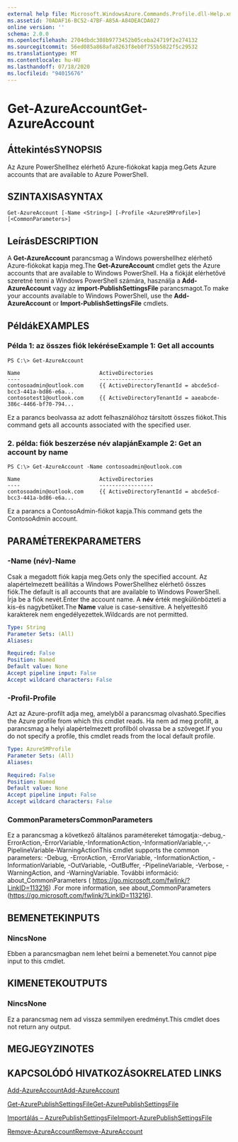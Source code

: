 ```yaml
---
external help file: Microsoft.WindowsAzure.Commands.Profile.dll-Help.xml
ms.assetid: 70ADAF16-BC52-47BF-A85A-A84DEACDA027
online version: ''
schema: 2.0.0
ms.openlocfilehash: 2704dbdc308b9773452b05ceba24719f2e274132
ms.sourcegitcommit: 56ed085a868afa8263f8eb0f755b5822f5c29532
ms.translationtype: MT
ms.contentlocale: hu-HU
ms.lasthandoff: 07/18/2020
ms.locfileid: "94015676"
---
```

# <span data-ttu-id="182b9-101">Get-AzureAccount</span><span class="sxs-lookup"><span data-stu-id="182b9-101">Get-AzureAccount</span></span>

## <span data-ttu-id="182b9-102">Áttekintés</span><span class="sxs-lookup"><span data-stu-id="182b9-102">SYNOPSIS</span></span>
<span data-ttu-id="182b9-103">Az Azure PowerShellhez elérhető Azure-fiókokat kapja meg.</span><span class="sxs-lookup"><span data-stu-id="182b9-103">Gets Azure accounts that are available to Azure PowerShell.</span></span>

## <span data-ttu-id="182b9-104">SZINTAXISA</span><span class="sxs-lookup"><span data-stu-id="182b9-104">SYNTAX</span></span>

```
Get-AzureAccount [-Name <String>] [-Profile <AzureSMProfile>] [<CommonParameters>]
```

## <span data-ttu-id="182b9-105">Leírás</span><span class="sxs-lookup"><span data-stu-id="182b9-105">DESCRIPTION</span></span>
<span data-ttu-id="182b9-106">A **Get-AzureAccount** parancsmag a Windows powershellhez elérhető Azure-fiókokat kapja meg.</span><span class="sxs-lookup"><span data-stu-id="182b9-106">The **Get-AzureAccount** cmdlet gets the Azure accounts that are available to Windows PowerShell.</span></span>
<span data-ttu-id="182b9-107">Ha a fiókját elérhetővé szeretné tenni a Windows PowerShell számára, használja a **Add-AzureAccount** vagy az **import-PublishSettingsFile** parancsmagot.</span><span class="sxs-lookup"><span data-stu-id="182b9-107">To make your accounts available to Windows PowerShell, use the **Add-AzureAccount** or **Import-PublishSettingsFile** cmdlets.</span></span>

## <span data-ttu-id="182b9-108">Példák</span><span class="sxs-lookup"><span data-stu-id="182b9-108">EXAMPLES</span></span>

### <span data-ttu-id="182b9-109">Példa 1: az összes fiók lekérése</span><span class="sxs-lookup"><span data-stu-id="182b9-109">Example 1: Get all accounts</span></span>
```
PS C:\> Get-AzureAccount

Name                         ActiveDirectories
----                         -----------------
contosoadmin@outlook.com     {{ ActiveDirectoryTenantId = abcde5cd-bcc3-441a-bd86-e6a...
contosotest1@outlook.com     {{ ActiveDirectoryTenantId = aaeabcde-386c-4466-bf70-794...
```

<span data-ttu-id="182b9-110">Ez a parancs beolvassa az adott felhasználóhoz társított összes fiókot.</span><span class="sxs-lookup"><span data-stu-id="182b9-110">This command gets all accounts associated with the specified user.</span></span>

### <span data-ttu-id="182b9-111">2. példa: fiók beszerzése név alapján</span><span class="sxs-lookup"><span data-stu-id="182b9-111">Example 2: Get an account by name</span></span>
```
PS C:\> Get-AzureAccount -Name contosoadmin@outlook.com

Name                         ActiveDirectories
----                         -----------------
contosoadmin@outlook.com     {{ ActiveDirectoryTenantId = abcde5cd-bcc3-441a-bd86-e6a...
```

<span data-ttu-id="182b9-112">Ez a parancs a ContosoAdmin-fiókot kapja.</span><span class="sxs-lookup"><span data-stu-id="182b9-112">This command gets the ContosoAdmin account.</span></span>

## <span data-ttu-id="182b9-113">PARAMÉTEREK</span><span class="sxs-lookup"><span data-stu-id="182b9-113">PARAMETERS</span></span>

### <span data-ttu-id="182b9-114">-Name (név)</span><span class="sxs-lookup"><span data-stu-id="182b9-114">-Name</span></span>
<span data-ttu-id="182b9-115">Csak a megadott fiók kapja meg.</span><span class="sxs-lookup"><span data-stu-id="182b9-115">Gets only the specified account.</span></span>
<span data-ttu-id="182b9-116">Az alapértelmezett beállítás a Windows PowerShellhez elérhető összes fiók.</span><span class="sxs-lookup"><span data-stu-id="182b9-116">The default is all accounts that are available to Windows PowerShell.</span></span>
<span data-ttu-id="182b9-117">Írja be a fiók nevét.</span><span class="sxs-lookup"><span data-stu-id="182b9-117">Enter the account name.</span></span>
<span data-ttu-id="182b9-118">A **név** érték megkülönbözteti a kis-és nagybetűket.</span><span class="sxs-lookup"><span data-stu-id="182b9-118">The **Name** value is case-sensitive.</span></span>
<span data-ttu-id="182b9-119">A helyettesítő karakterek nem engedélyezettek.</span><span class="sxs-lookup"><span data-stu-id="182b9-119">Wildcards are not permitted.</span></span>

```yaml
Type: String
Parameter Sets: (All)
Aliases: 

Required: False
Position: Named
Default value: None
Accept pipeline input: False
Accept wildcard characters: False
```

### <span data-ttu-id="182b9-120">-Profil</span><span class="sxs-lookup"><span data-stu-id="182b9-120">-Profile</span></span>
<span data-ttu-id="182b9-121">Azt az Azure-profilt adja meg, amelyből a parancsmag olvasható.</span><span class="sxs-lookup"><span data-stu-id="182b9-121">Specifies the Azure profile from which this cmdlet reads.</span></span> <span data-ttu-id="182b9-122">Ha nem ad meg profilt, a parancsmag a helyi alapértelmezett profilból olvassa be a szöveget.</span><span class="sxs-lookup"><span data-stu-id="182b9-122">If you do not specify a profile, this cmdlet reads from the local default profile.</span></span>

```yaml
Type: AzureSMProfile
Parameter Sets: (All)
Aliases: 

Required: False
Position: Named
Default value: None
Accept pipeline input: False
Accept wildcard characters: False
```

### <span data-ttu-id="182b9-123">CommonParameters</span><span class="sxs-lookup"><span data-stu-id="182b9-123">CommonParameters</span></span>
<span data-ttu-id="182b9-124">Ez a parancsmag a következő általános paramétereket támogatja:-debug,-ErrorAction,-ErrorVariable,-InformationAction,-InformationVariable,-,-PipelineVariable-WarningAction</span><span class="sxs-lookup"><span data-stu-id="182b9-124">This cmdlet supports the common parameters: -Debug, -ErrorAction, -ErrorVariable, -InformationAction, -InformationVariable, -OutVariable, -OutBuffer, -PipelineVariable, -Verbose, -WarningAction, and -WarningVariable.</span></span> <span data-ttu-id="182b9-125">További információ: about_CommonParameters ( https://go.microsoft.com/fwlink/?LinkID=113216) .</span><span class="sxs-lookup"><span data-stu-id="182b9-125">For more information, see about_CommonParameters (https://go.microsoft.com/fwlink/?LinkID=113216).</span></span>

## <span data-ttu-id="182b9-126">BEMENETEK</span><span class="sxs-lookup"><span data-stu-id="182b9-126">INPUTS</span></span>

### <span data-ttu-id="182b9-127">Nincs</span><span class="sxs-lookup"><span data-stu-id="182b9-127">None</span></span>
<span data-ttu-id="182b9-128">Ebben a parancsmagban nem lehet beírni a bemenetet.</span><span class="sxs-lookup"><span data-stu-id="182b9-128">You cannot pipe input to this cmdlet.</span></span>

## <span data-ttu-id="182b9-129">KIMENETEK</span><span class="sxs-lookup"><span data-stu-id="182b9-129">OUTPUTS</span></span>

### <span data-ttu-id="182b9-130">Nincs</span><span class="sxs-lookup"><span data-stu-id="182b9-130">None</span></span>
<span data-ttu-id="182b9-131">Ez a parancsmag nem ad vissza semmilyen eredményt.</span><span class="sxs-lookup"><span data-stu-id="182b9-131">This cmdlet does not return any output.</span></span>

## <span data-ttu-id="182b9-132">MEGJEGYZI</span><span class="sxs-lookup"><span data-stu-id="182b9-132">NOTES</span></span>

## <span data-ttu-id="182b9-133">KAPCSOLÓDÓ HIVATKOZÁSOK</span><span class="sxs-lookup"><span data-stu-id="182b9-133">RELATED LINKS</span></span>

[<span data-ttu-id="182b9-134">Add-AzureAccount</span><span class="sxs-lookup"><span data-stu-id="182b9-134">Add-AzureAccount</span></span>](./Add-AzureAccount.md)

[<span data-ttu-id="182b9-135">Get-AzurePublishSettingsFile</span><span class="sxs-lookup"><span data-stu-id="182b9-135">Get-AzurePublishSettingsFile</span></span>](./Get-AzurePublishSettingsFile.md)

[<span data-ttu-id="182b9-136">Importálás – AzurePublishSettingsFile</span><span class="sxs-lookup"><span data-stu-id="182b9-136">Import-AzurePublishSettingsFile</span></span>](./Import-AzurePublishSettingsFile.md)

[<span data-ttu-id="182b9-137">Remove-AzureAccount</span><span class="sxs-lookup"><span data-stu-id="182b9-137">Remove-AzureAccount</span></span>](./Remove-AzureAccount.md)


